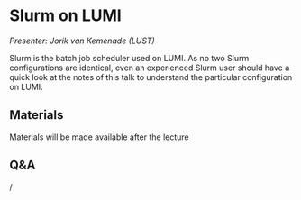 # Slurm on LUMI

*Presenter: Jorik van Kemenade (LUST)*

Slurm is the batch job scheduler used on LUMI. As no two Slurm configurations are
identical, even an experienced Slurm user should have a quick look at the notes of this
talk to understand the particular configuration on LUMI.


## Materials

Materials will be made available after the lecture

<!--
<video src="https://462000265.lumidata.eu/2p3day-20250303/recordings/07-Slurm.mp4" controls="controls"></video>
-->
<!--
-   A video recording will follow.

-   [Slides](https://462000265.lumidata.eu/2p3day-20250303/files/LUMI-2p3day-20250303-07-Slurm.pdf)

-   [Course notes](07-Slurm.md)

-   [Exercises](E07-Slurm.md)
-->


## Q&A

/



